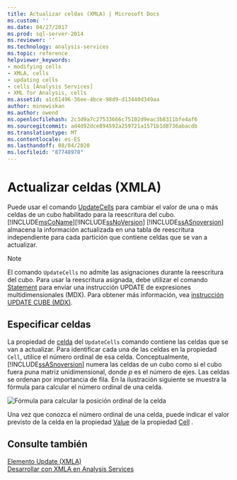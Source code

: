```yaml
---
title: Actualizar celdas (XMLA) | Microsoft Docs
ms.custom: ''
ms.date: 04/27/2017
ms.prod: sql-server-2014
ms.reviewer: ''
ms.technology: analysis-services
ms.topic: reference
helpviewer_keywords:
- modifying cells
- XMLA, cells
- updating cells
- cells [Analysis Services]
- XML for Analysis, cells
ms.assetid: a1c61496-36ee-4bce-98d9-d13440d349aa
author: minewiskan
ms.author: owend
ms.openlocfilehash: 2c3d9a7c27533666c75102d9eac3b8311bfe4af6
ms.sourcegitcommit: ad4d92dce894592a259721a1571b1d8736abacdb
ms.translationtype: MT
ms.contentlocale: es-ES
ms.lasthandoff: 08/04/2020
ms.locfileid: "87748978"
---
```

# <a name="updating-cells-xmla"></a>Actualizar celdas (XMLA)
  Puede usar el comando [UpdateCells](https://docs.microsoft.com/bi-reference/xmla/xml-elements-commands/updatecells-element-xmla) para cambiar el valor de una o más celdas de un cubo habilitado para la reescritura del cubo. [!INCLUDE[msCoName](../../includes/msconame-md.md)][!INCLUDE[ssNoVersion](../../includes/ssnoversion-md.md)] [!INCLUDE[ssASnoversion](../../includes/ssasnoversion-md.md)] almacena la información actualizada en una tabla de reescritura independiente para cada partición que contiene celdas que se van a actualizar.  
  
> [!NOTE]  
>  El comando `UpdateCells` no admite las asignaciones durante la reescritura del cubo. Para usar la reescritura asignada, debe utilizar el comando [Statement](https://docs.microsoft.com/bi-reference/xmla/xml-elements-commands/statement-element-xmla) para enviar una instrucción UPDATE de expresiones multidimensionales (MDX). Para obtener más información, vea [instrucción UPDATE CUBE &#40;MDX&#41;](/sql/mdx/mdx-data-manipulation-update-cube).  
  
## <a name="specifying-cells"></a>Especificar celdas  
 La propiedad de [celda](https://docs.microsoft.com/bi-reference/xmla/xml-elements-properties/cell-element-xmla) del `UpdateCells` comando contiene las celdas que se van a actualizar. Para identificar cada una de las celdas en la propiedad `Cell`, utilice el número ordinal de esa celda. Conceptualmente, [!INCLUDE[ssASnoversion](../../includes/ssasnoversion-md.md)] numera las celdas de un cubo como si el cubo fuera *p*una matriz unidimensional, donde *p* es el número de ejes. Las celdas se ordenan por importancia de fila. En la ilustración siguiente se muestra la fórmula para calcular el número ordinal de una celda.  
  
 ![Fórmula para calcular la posición ordinal de la celda](../../analysis-services/dev-guide/media/cellordinalformula.gif "Fórmula para calcular la posición ordinal de la celda")  
  
 Una vez que conozca el número ordinal de una celda, puede indicar el valor previsto de la celda en la propiedad [Value](https://docs.microsoft.com/bi-reference/xmla/xml-elements-properties/value-element-xmla) de la propiedad [Cell](https://docs.microsoft.com/bi-reference/xmla/xml-elements-properties/cell-element-xmla) .  
  
## <a name="see-also"></a>Consulte también  
 [Elemento Update &#40;XMLA&#41;](https://docs.microsoft.com/bi-reference/xmla/xml-elements-commands/update-element-xmla)   
 [Desarrollar con XMLA en Analysis Services](../multidimensional-models-scripting-language-assl-xmla/developing-with-xmla-in-analysis-services.md)  
  
  
